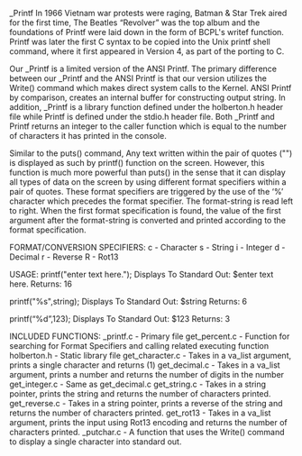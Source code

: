 _Printf
 In 1966 Vietnam war protests were raging, Batman & Star Trek aired for the first time, The Beatles “Revolver” was the top album and the foundations of Printf were laid down in the form of BCPL's writef function.  Printf was later the first C syntax to be copied into the Unix printf shell command, where it first appeared in Version 4, as part of the porting to C.

Our _Printf is a limited version of the ANSI Printf.  The primary difference between our _Printf and the ANSI Printf is that our version utilizes the Write() command which makes direct system calls to the Kernel.  ANSI Printf by comparison, creates an internal buffer for constructing output string. In addition, _Printf is a  library function defined under the holberton.h header file while Printf is defined under the stdio.h header file. Both _Printf and Printf returns an integer to the caller function which is equal to the number of characters it has printed in the console.

Similar to the puts() command, Any text written within the pair of quotes ("") is displayed as such by printf() function on the screen. However, this function is much more powerful than puts() in the sense that it can display all types of data on the screen by using different format specifiers within a pair of quotes. These format specifiers are triggered by the use of the ‘%’ character which precedes the format specifier. The format-string is read left to right. When the first format specification is found, the value of the first argument after the format-string is converted and printed according to the format specification.


FORMAT/CONVERSION SPECIFIERS:
c - Character
s - String
i - Integer
d - Decimal
r - Reverse
R - Rot13

USAGE:
printf("enter text here.");
	      Displays To Standard Out: $enter text here.
	      Returns: 16

printf("%s",string);
	Displays To Standard Out: $string
	Returns: 6

printf(“%d”,123);
	Displays To Standard Out: $123
	Returns: 3

INCLUDED FUNCTIONS:
_printf.c - Primary file
get_percent.c - Function for searching for Format Specifiers and calling related executing function
holberton.h - Static library file
get_character.c - Takes in a va_list argument, prints a single character and returns (1) 
get_decimal.c - Takes in a va_list argument, prints a number and returns the number of digits in the number 
get_integer.c - Same as get_decimal.c
get_string.c - Takes in a string pointer, prints the string and returns the number of characters printed.
get_reverse.c - Takes in a string pointer, prints a reverse of the string and returns the number of characters printed.
get_rot13 - Takes in a va_list argument, prints the input using Rot13 encoding and returns the number of characters printed.
_putchar.c - A function that uses the Write() command to display a single character into standard out.
